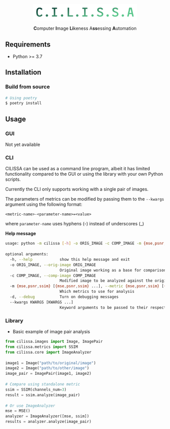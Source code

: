 <p align="center">
    <img src="docs/logo.png" width="328">
    <p align="center"><strong>C</strong>omputer <strong>I</strong>mage <strong>Li</strong>keness A<strong>ss</strong>essing <strong>A</strong>utomation</p>
</p>

## Requirements

* Python >= 3.7

## Installation

### Build from source

```bash
# Using poetry
$ poetry install
```

## Usage

### GUI

Not yet available

### CLI

CILISSA can be used as a command line program, albeit it has limited functionality compared to the GUI or using the library with your own Python scripts.

Currently the CLI only supports working with a single pair of images.

The parameters of metrics can be modified by passing them to the `--kwargs` argument using the following format:
```
<metric-name>-<parameter-name>=<value>
``` 
where `parameter-name` uses hyphens (-) instead of underscores (_)

**Help message**

```bash
usage: python -m cilissa [-h] -o ORIG_IMAGE -c COMP_IMAGE -m {mse,psnr,ssim} [{mse,psnr,ssim} ...] [-d] [--kwargs KWARGS [KWARGS ...]]

optional arguments:
  -h, --help            show this help message and exit
  -o ORIG_IMAGE, --orig-image ORIG_IMAGE
                        Original image working as a base for comparison
  -c COMP_IMAGE, --comp-image COMP_IMAGE
                        Modified image to be analyzed against the original
  -m {mse,psnr,ssim} [{mse,psnr,ssim} ...], --metric {mse,psnr,ssim} [{mse,psnr,ssim} ...]
                        Which metrics to use for analysis
  -d, --debug           Turn on debugging messages
  --kwargs KWARGS [KWARGS ...]
                        Keyword arguments to be passed to their respective metric. Example: `ssim-channels-num=3`
```

### Library

* Basic example of image pair analysis

```python
from cilissa.images import Image, ImagePair
from cilissa.metrics import SSIM
from cilissa.core import ImageAnalyzer

image1 = Image("path/to/original/image")
image2 = Image("path/to/other/image")
image_pair = ImagePair(image1, image2)

# Compare using standalone metric
ssim = SSIM(channels_num=3)
result = ssim.analyze(image_pair)

# Or use ImageAnalyzer
mse = MSE()
analyzer = ImageAnalyzer([mse, ssim])
results = analyzer.analyze(image_pair)
```

